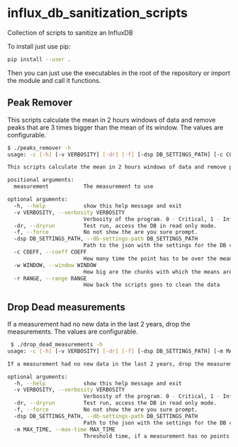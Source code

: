 # influx_db_sanitization_scripts
Collection of scripts to sanitize an InfluxDB

To install just use pip:
```bash
pip install --user .
```

Then you can just use the executables in the root of the repository or import the module and call it functions.

## Peak Remover
This scripts calculate the mean in 2 hours windows of data and remove peaks that are 3 times bigger than the mean of its window.
The values are configurable.
```bash
$ ./peaks_remover -h                                                                                                                                                                                                    ─╯
usage: -c [-h] [-v VERBOSITY] [-dr] [-f] [-dsp DB_SETTINGS_PATH] [-c COEFF] [-w WINDOW] [-r RANGE] measurement

This scripts calculate the mean in 2 hours windows of data and remove peaks that are 3 times bigger than the mean of its window. The values are configurable.

positional arguments:
  measurement           The measurement to use

optional arguments:
  -h, --help            show this help message and exit
  -v VERBOSITY, --verbosity VERBOSITY
                        Verbosity of the program. 0 - Critical, 1 - Info, 2 - Debug
  -dr, --dryrun         Test run, access the DB in read only mode.
  -f, --force           No not show the are you sure prompt.
  -dsp DB_SETTINGS_PATH, --db-settings-path DB_SETTINGS_PATH
                        Path to the json with the settings for the DB connections.
  -c COEFF, --coeff COEFF
                        How many time the point has to be over the mean to be considered a peak and removed.
  -w WINDOW, --window WINDOW
                        How big are the chunks with which the means are computed.
  -r RANGE, --range RANGE
                        How back the scripts goes to clean the data
```

## Drop Dead measurements
If a measurement had no new data in the last 2 years, drop the measurements.
The values are configurable.

```bash
 $ ./drop_dead_measurements -h                                                                                                                                                                                           ─╯
usage: -c [-h] [-v VERBOSITY] [-dr] [-f] [-dsp DB_SETTINGS_PATH] [-m MAX_TIME]

If a measurement had no new data in the last 2 years, drop the measurements. The values are configurable.

optional arguments:
  -h, --help            show this help message and exit
  -v VERBOSITY, --verbosity VERBOSITY
                        Verbosity of the program. 0 - Critical, 1 - Info, 2 - Debug
  -dr, --dryrun         Test run, access the DB in read only mode.
  -f, --force           No not show the are you sure prompt.
  -dsp DB_SETTINGS_PATH, --db-settings-path DB_SETTINGS_PATH
                        Path to the json with the settings for the DB connections.
  -m MAX_TIME, --max-time MAX_TIME
                        Threshold time, if a measurement has no points newer than

```
